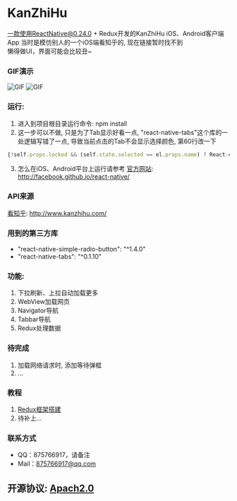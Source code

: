 # KanZhiHu
一款使用ReactNative@0.24.0 + Redux开发的KanZhiHu iOS、Android客户端App	
当时是模仿别人的一个iOS端看知乎的, 现在链接暂时找不到	
懒得做UI，界面可能会比较丑~

### GIF演示
![GIF](1.gif)
![GIF](2.gif)

### 运行:
1. 进入到项目根目录运行命令: npm install
2. 这一步可以不做, 只是为了Tab显示好看一点, "react-native-tabs"这个库的一处逻辑写错了一点, 导致当前点击的Tab不会显示选择颜色, 第60行改一下
```javascript
{!self.props.locked && (self.state.selected == el.props.name) ? React.cloneElement(el, self.state.props) : el}
```

3. 怎么在iOS、Android平台上运行请参考 [官方网站](http://facebook.github.io/react-native/): <http://facebook.github.io/react-native/>

### API来源
[看知乎](http://www.kanzhihu.com/): <http://www.kanzhihu.com/>

### 用到的第三方库
+ "react-native-simple-radio-button": "^1.4.0"
+ "react-native-tabs": "^0.1.10"

### 功能:
1. 下拉刷新、上拉自动加载更多
2. WebView加载网页
3. Navigator导航
4. Tabbar导航
5. Redux处理数据

### 待完成
1. 加载网络请求时, 添加等待弹框
2. ...

### 教程
1. [Redux框架搭建](http://skytoup.wicp.net/2015/12/24/React-Native%E6%90%AD%E5%BB%BARedux%E6%A1%86%E6%9E%B6/)
2. 待补上...

### 联系方式
* QQ：875766917，请备注
* Mail：875766917@qq.com

## 开源协议: [Apach2.0](LICENSE)